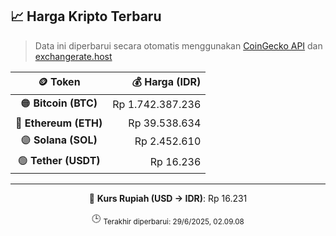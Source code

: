 

<!-- HARGA_KRIPTO -->
## 📈 Harga Kripto Terbaru

> Data ini diperbarui secara otomatis menggunakan [CoinGecko API](https://www.coingecko.com/) dan [exchangerate.host](https://exchangerate.host/)

<div align="center">

| 🪙 Token | 💰 Harga (IDR) |
|:------:|---------------:|
| 🟠 **Bitcoin (BTC)**   | Rp 1.742.387.236 |
| 🔵 **Ethereum (ETH)**  | Rp 39.538.634 |
| 🟣 **Solana (SOL)**    | Rp 2.452.610 |
| 🟢 **Tether (USDT)**   | Rp 16.236 |

---

💱 **Kurs Rupiah (USD → IDR)**: Rp 16.231

🕒 <sub>Terakhir diperbarui: 29/6/2025, 02.09.08</sub>

</div>
<!-- /HARGA_KRIPTO -->
